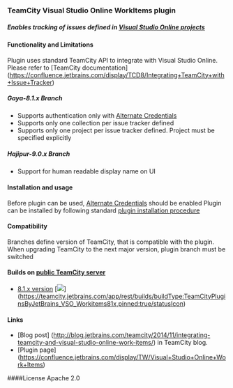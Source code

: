 ### TeamCity Visual Studio Online WorkItems plugin
##### Enables tracking of issues defined in [Visual Studio Online projects](http://msdn.microsoft.com/en-us/library/hh409275.aspx)

#### Functionality and Limitations

Plugin uses standard TeamCity API to integrate with Visual Studio Online. Please refer to [TeamCity documentation] (https://confluence.jetbrains.com/display/TCD8/Integrating+TeamCity+with+Issue+Tracker)

##### Gaya-8.1.x Branch

- Supports authentication only with [Alternate Credentials](http://www.visualstudio.com/en-us/integrate/get-started/get-started-auth-introduction-vsi)
- Supports only one collection per issue tracker defined
- Supports only one project per issue tracker defined. Project must be specified explicitly

##### Hajipur-9.0.x Branch

- Support for human readable display name on UI

#### Installation and usage

Before plugin can be used, [Alternate Credentials](http://www.visualstudio.com/en-us/integrate/get-started/get-started-auth-introduction-vsi) should be enabled
Plugin can be installed by following standard [plugin installation procedure](https://confluence.jetbrains.com/display/TCD9/Installing+Additional+Plugins)

#### Compatibility

Branches define version of TeamCity, that is compatible with the plugin. When upgrading TeamCity to the next
major version, plugin branch must be switched


#### Builds on [public TeamCity server](http://teamcity.jetbrains.com)

- [8.1.x version](https://teamcity.jetbrains.com/viewLog.html?buildTypeId=TeamCityPluginsByJetBrains_VSO_Workitems81x&buildId=lastPinned) [![](https://teamcity.jetbrains.com/app/rest/builds/buildType:TeamCityPluginsByJetBrains_VSO_Workitems81x,pinned:true/statusIcon)] (https://teamcity.jetbrains.com/app/rest/builds/buildType:TeamCityPluginsByJetBrains_VSO_Workitems81x,pinned:true/statusIcon)

#### Links

- [Blog post] (http://blog.jetbrains.com/teamcity/2014/11/integrating-teamcity-and-visual-studio-online-work-items/) in TeamCity blog.
- [Plugin page] (https://confluence.jetbrains.com/display/TW/Visual+Studio+Online+Work+Items)

####License
Apache 2.0



